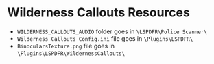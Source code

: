 # Wilderness Callouts Resources

* `WILDERNESS_CALLOUTS_AUDIO` folder goes in `\LSPDFR\Police Scanner\`
* `Wilderness Callouts Config.ini` file goes in `\Plugins\LSPDFR\`
* `BinocularsTexture.png` file goes in `\Plugins\LSPDFR\WildernessCallouts\`
